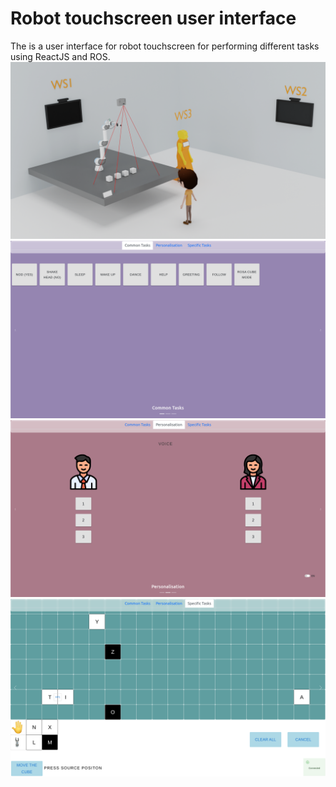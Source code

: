 # Robot touchscreen user interface

The is a user interface for robot touchscreen for performing different tasks using ReactJS and ROS. 
![](Image/scenario.png)
![](Image/1.png)
![](Image/2.png)
![](Image/3.png)







